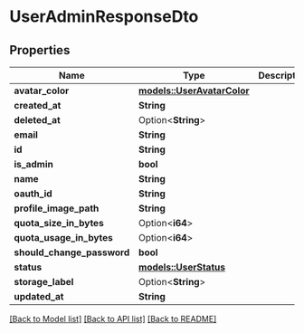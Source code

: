# UserAdminResponseDto

## Properties

Name | Type | Description | Notes
------------ | ------------- | ------------- | -------------
**avatar_color** | [**models::UserAvatarColor**](UserAvatarColor.md) |  | 
**created_at** | **String** |  | 
**deleted_at** | Option<**String**> |  | 
**email** | **String** |  | 
**id** | **String** |  | 
**is_admin** | **bool** |  | 
**name** | **String** |  | 
**oauth_id** | **String** |  | 
**profile_image_path** | **String** |  | 
**quota_size_in_bytes** | Option<**i64**> |  | 
**quota_usage_in_bytes** | Option<**i64**> |  | 
**should_change_password** | **bool** |  | 
**status** | [**models::UserStatus**](UserStatus.md) |  | 
**storage_label** | Option<**String**> |  | 
**updated_at** | **String** |  | 

[[Back to Model list]](../README.md#documentation-for-models) [[Back to API list]](../README.md#documentation-for-api-endpoints) [[Back to README]](../README.md)


